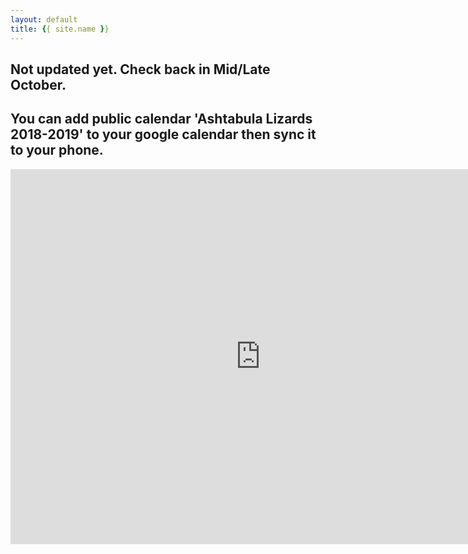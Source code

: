 ```yaml
---
layout: default
title: {{ site.name }}
---
```


## Not updated yet. Check back in Mid/Late October.
## You can add public calendar 'Ashtabula Lizards 2018-2019' to your google calendar then sync it to your phone.  

<iframe src="https://calendar.google.com/calendar/embed?showTitle=0&amp;height=600&amp;wkst=1&amp;bgcolor=%23FFFFFF&amp;src=5qplvjrdjo2c594ue5v5mup5t8%40group.calendar.google.com&amp;color=%23125A12&amp;ctz=America%2FNew_York" style="border-width:0" width="800" height="600" frameborder="0" scrolling="no"></iframe>
